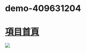 # demo-409631204
# [項目首頁](https://tony0831-l.github.io/1101-CLASSDEMO-409631024/)
![](https://i.imgur.com/EfVVJLL.png)
